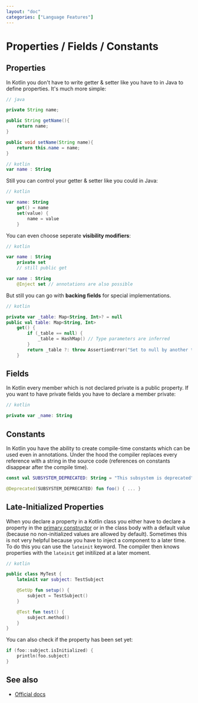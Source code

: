 ```yaml
---
layout: "doc"
categories: ["Language Features"]
---
```


# Properties / Fields / Constants

## Properties

In Kotlin you don't have to write getter & setter like you have to in Java to define properties. It's much more simple:

```java
// java

private String name;

public String getName(){
    return name;
}

public void setName(String name){
    return this.name = name;
}
```

```kotlin
// kotlin
var name : String
```

Still you can control your getter & setter like you could in Java:

```kotlin
// kotlin

var name: String
    get() = name
    set(value) {
        name = value
    }
```

You can even choose seperate **visibility modifiers**:

```kotlin
// kotlin

var name : String
    private set
    // still public get

var name : String
    @Inject set // annotations are also possible
```

But still you can go with **backing fields** for special implementations.

```kotlin
// kotlin

private var _table: Map<String, Int>? = null
public val table: Map<String, Int>
    get() {
        if (_table == null) {
            _table = HashMap() // Type parameters are inferred
        }
        return _table ?: throw AssertionError("Set to null by another thread")
    }
```

## Fields

In Kotlin every member which is not declared private is a public property. If you want to have private fields you have to declare a member private:

```kotlin
// kotlin

private var _name: String
```

## Constants

In Kotlin you have the ability to create compile-time constants which can be used even in annotations. Under the hood the compiler replaces every reference with a string in the source code (references on constants disappear after the compile time).

```kotlin
const val SUBSYSTEM_DEPRECATED: String = "This subsystem is deprecated"

@Deprecated(SUBSYSTEM_DEPRECATED) fun foo() { ... }
```

## Late-Initialized Properties

When you declare a property in a Kotlin class you either have to declare a property in the [primary constructor](05_Classes.md#primary-constructor) or in the class body with a default value (because no non-initialized values are allowed by default). Sometimes this is not very helpful because you have to inject a component to a later time. To do this you can use the `lateinit` keyword. The compiler then knows properties with the `lateinit` get initilized at a later moment.

```kotlin
// kotlin

public class MyTest {
    lateinit var subject: TestSubject

    @SetUp fun setup() {
        subject = TestSubject()
    }

    @Test fun test() {
        subject.method()
    }
}
```

You can also check if the property has been set yet:

```kotlin
if (foo::subject.isInitialized) {
    println(foo.subject)
}
```

## See also

* [Official docs](https://kotlinlang.org/docs/reference/properties.html)